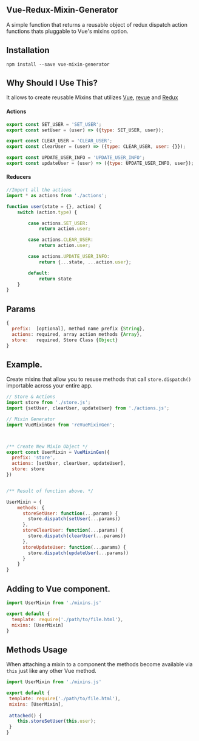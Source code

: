 ## Vue-Redux-Mixin-Generator
A simple function that returns a reusable object of redux dispatch action functions thats pluggable to Vue's mixins option.


## Installation 
`npm install --save vue-mixin-generator`


## Why Should I Use This?
It allows to create reusable Mixins that utilizes [Vue](https://github.com/vuejs/vue), [revue](https://github.com/revue/revue) and [Redux](https://github.com/reactjs/redux)

#### Actions
```js
export const SET_USER = 'SET_USER';
export const setUser = (user) => ({type: SET_USER, user});

export const CLEAR_USER = 'CLEAR_USER';
export const clearUser = (user) => ({type: CLEAR_USER, user: {}});

export const UPDATE_USER_INFO = 'UPDATE_USER_INFO';
export const updateUser = (user) => ({type: UPDATE_USER_INFO, user});
```

#### Reducers

```js
//Import all the actions
import * as actions from './actions';

function user(state = {}, action) {
	switch (action.type) {

		case actions.SET_USER:
			return action.user;

		case actions.CLEAR_USER:
			return action.user;

		case actions.UPDATE_USER_INFO:
			return {...state, ...action.user};

		default:
			return state
	}
}
```

## Params
```js
{
  prefix:  [optional], method name prefix {String},
  actions: required, array action methods {Array},
  store:   required, Store Class {Object}
}
```


## Example.
Create mixins that allow you to resuse methods that call `store.dispatch()` importable across your entire app.
```js
// Store & Actions
import store from './store.js';
import {setUser, clearUser, updateUser} from './actions.js';

// Mixin Generator
import VueMixinGen from 'reVueMixinGen';



/** Create New Mixin Object */
export const UserMixin = VueMixinGen({
  prefix: 'store',
  actions: [setUser, clearUser, updateUser],
  store: store
})


/** Result of function above. */

UserMixin = {
    methods: {
      storeSetUser: function(...params) {
        store.dispatch(setUser(...params))
      },
      storeClearUser: function(...params) {
        store.dispatch(clearUser(...params))
      },
      storeUpdateUser: function(...params) {
        store.dispatch(updateUser(...params))
      }
    }
}
```

## Adding to Vue component.

```js
import UserMixin from './mixins.js'

export default {
  template: require('./path/to/file.html'),
  mixins: [UserMixin]
}
```

## Methods Usage
When attaching a mixin to a component the methods become available via `this` just like any other Vue method.
``` js
import UserMixin from './mixins.js'

export default {
 template: require('./path/to/file.html'),
 mixins: [UserMixin],
 
 attached() {
    this.storeSetUser(this.user);
 }
}
```
